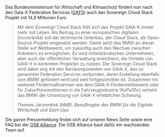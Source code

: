 Das Bundesministerium für Wirtschaft und Klimaschutz fördert nun nach den Gaia-X Federation Services ([GXFS](https://gxfs.de/)) auch das Sovereign Cloud Stack Projekt mit 14,9 Millionen Euro.

<blockquote>
	<p>Mit dem Sovereign Cloud Stack füllt sich das Projekt GAIA-X immer mehr mit Leben. Als Beitrag zu einer europäischen digitalen Souveränität soll der technische Unterbau, der Cloud Stack, als Open-Source-Projekt umgesetzt werden. Damit setzt das BMWi an dieser Stelle auf Wettbewerb, um zukünftig auch den Wechsel zwischen Anbietern zu ermöglichen. Es wird mittelständischen Unternehmen, aber auch der öffentlichen Verwaltung erleichtern, die Vorteile von GAIA-X in konkreten Projekten zu nutzen. Der Sovereign Cloud Stack wird dabei eng mit den Kernkomponenten von GAIA-X, den so genannten Federation Services verbunden, deren Erstellung ebenfalls vom BMWi gefördert wird und weit fortgeschritten ist. Zusammen mit weiteren Fördermaßnahmen wie dem GAIA-X-Förderwettbewerb oder für Zukunftsinvestitionen in die Fahrzeugindustrie (KoPa35c) verleiht das BMWi der Umsetzung von GAIA-X erheblichen Schwung.</p>
	<cite>Thomas Jarzombek (MdB), Beauftragter des BMWi für die Digitale Wirtschaft und Start-Ups</cite>
</blockquote>

Die ganze Pressemeldung findet sich auf unserer News Seite sowie eine FAQ bei der [OSB Alliance](https://osb-alliance.de/sovereign-cloud-stack-scs). Die OSB Alliance baut dafür ein wachsendes Team auf.